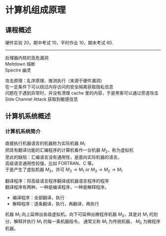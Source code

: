# 计算机组成原理

## 课程概述

硬件实验 20，期中考试 10，平时作业 10，期末考试 60.

---

处理器内核的高危漏洞  
Meltdown 熔断  
Spectre 幽灵

攻击原理：乱序原理、推测执行（来源于硬件漏洞）  
在一定条件下可以绕过内存访问的安全隔离获取隐私信息  
问题在于遇到异常时，并没有清理 cache 里的内容，于是黑客可以通过旁道攻击 Side Channel Attack 获取到敏感信息

## 计算机系统概述

<!-- Solid Save Drive 固态硬盘 -->

### 计算机系统简介

直接执行机器语言的机器称为实际机器 $M_1$  
把具有翻译功能的汇编程序的计算机看作一台机器 $M_2$，称为虚拟机  
至此的缺陷：汇编语言没有通用性，是面向实际机器的语言。  
高级语言通用性较强，比如 FORTRAN、C 等。  
于是产生了虚拟机器 $M_3$，并可 $M_3\to M_1$ or $M_3\to M_2\to M_1$

翻译程序：将高级语言程序翻译成机器语言程序的程序  
翻译程序有两种，一种是编译程序，一种是解释程序。

- 编译程序：全部翻译，执行
- 解释程序：逐条翻译，执行，再翻译，再执行

机器 $M_1$ 向上延伸出各级虚拟机。向下可延伸出微程序机器 $M_0$，其是对 $M_1$ 的划分，解释并执行 $M_1$ 的每一条机器指令。
通常又称 $M_1$ 为传统机器， $M_0$ 为微程序机器。
